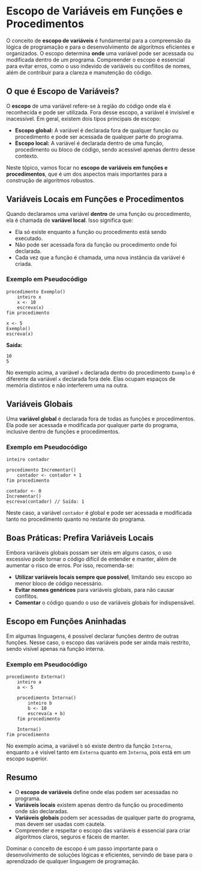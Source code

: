 # Escopo de Variáveis em Funções e Procedimentos

O conceito de **escopo de variáveis** é fundamental para a compreensão da lógica de programação e para o desenvolvimento de algoritmos eficientes e organizados. O escopo determina **onde** uma variável pode ser acessada ou modificada dentro de um programa. Compreender o escopo é essencial para evitar erros, como o uso indevido de variáveis ou conflitos de nomes, além de contribuir para a clareza e manutenção do código.

## O que é Escopo de Variáveis?

O **escopo** de uma variável refere-se à região do código onde ela é reconhecida e pode ser utilizada. Fora desse escopo, a variável é invisível e inacessível. Em geral, existem dois tipos principais de escopo:

- **Escopo global:** A variável é declarada fora de qualquer função ou procedimento e pode ser acessada de qualquer parte do programa.
- **Escopo local:** A variável é declarada dentro de uma função, procedimento ou bloco de código, sendo acessível apenas dentro desse contexto.

Neste tópico, vamos focar no **escopo de variáveis em funções e procedimentos**, que é um dos aspectos mais importantes para a construção de algoritmos robustos.

## Variáveis Locais em Funções e Procedimentos

Quando declaramos uma variável **dentro** de uma função ou procedimento, ela é chamada de **variável local**. Isso significa que:

- Ela só existe enquanto a função ou procedimento está sendo executado.
- Não pode ser acessada fora da função ou procedimento onde foi declarada.
- Cada vez que a função é chamada, uma nova instância da variável é criada.

### Exemplo em Pseudocódigo

```pseudocode
procedimento Exemplo()
    inteiro x
    x <- 10
    escreva(x)
fim procedimento

x <- 5
Exemplo()
escreva(x)
```

**Saída:**
```
10
5
```

No exemplo acima, a variável `x` declarada dentro do procedimento `Exemplo` é diferente da variável `x` declarada fora dele. Elas ocupam espaços de memória distintos e não interferem uma na outra.

## Variáveis Globais

Uma **variável global** é declarada fora de todas as funções e procedimentos. Ela pode ser acessada e modificada por qualquer parte do programa, inclusive dentro de funções e procedimentos.

### Exemplo em Pseudocódigo

```pseudocode
inteiro contador

procedimento Incrementar()
    contador <- contador + 1
fim procedimento

contador <- 0
Incrementar()
escreva(contador) // Saída: 1
```

Neste caso, a variável `contador` é global e pode ser acessada e modificada tanto no procedimento quanto no restante do programa.

## Boas Práticas: Prefira Variáveis Locais

Embora variáveis globais possam ser úteis em alguns casos, o uso excessivo pode tornar o código difícil de entender e manter, além de aumentar o risco de erros. Por isso, recomenda-se:

- **Utilizar variáveis locais sempre que possível**, limitando seu escopo ao menor bloco de código necessário.
- **Evitar nomes genéricos** para variáveis globais, para não causar conflitos.
- **Comentar** o código quando o uso de variáveis globais for indispensável.

## Escopo em Funções Aninhadas

Em algumas linguagens, é possível declarar funções dentro de outras funções. Nesse caso, o escopo das variáveis pode ser ainda mais restrito, sendo visível apenas na função interna.

### Exemplo em Pseudocódigo

```pseudocode
procedimento Externa()
    inteiro a
    a <- 5

    procedimento Interna()
        inteiro b
        b <- 10
        escreva(a + b)
    fim procedimento

    Interna()
fim procedimento
```

No exemplo acima, a variável `b` só existe dentro da função `Interna`, enquanto `a` é visível tanto em `Externa` quanto em `Interna`, pois está em um escopo superior.

## Resumo

- O **escopo de variáveis** define onde elas podem ser acessadas no programa.
- **Variáveis locais** existem apenas dentro da função ou procedimento onde são declaradas.
- **Variáveis globais** podem ser acessadas de qualquer parte do programa, mas devem ser usadas com cautela.
- Compreender e respeitar o escopo das variáveis é essencial para criar algoritmos claros, seguros e fáceis de manter.

Dominar o conceito de escopo é um passo importante para o desenvolvimento de soluções lógicas e eficientes, servindo de base para o aprendizado de qualquer linguagem de programação.